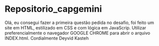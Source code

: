 # Repositorio_capgemini
Olá, eu consegui fazer a primeira questão pedida no desafio, foi feito um site em HTML, estilizado em CSS e com lógica em JavaScrip. Utilizar preferencialmente o navegador GOOGLE CHROME para abrir o arquivo INDEX.html.
Cordialmente
Deyvid Kasteh

